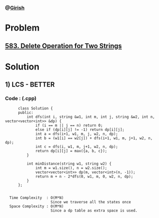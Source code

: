### @[Girish](https://www.linkedin.com/in/girish-sudhakar/)

# Problem

## [583. Delete Operation for Two Strings](https://leetcode.com/problems/delete-operation-for-two-strings/)


# Solution 

## 1) LCS - BETTER

       
      
      
   ### Code : (.cpp)
    
          class Solution {
          public:
              int dfs(int i, string &w1, int m, int j, string &w2, int n, vector<vector<int>> &dp) {
                  if (i == m || j == n) return 0;
                  else if (dp[i][j] != -1) return dp[i][j];
                  int a = dfs(i+1, w1, m, j, w2, n, dp);
                  int b = (w1[i] == w2[j]) + dfs(i+1, w1, m, j+1, w2, n, dp);
                  int c = dfs(i, w1, m, j+1, w2, n, dp);
                  return dp[i][j] = max({a, b, c});
              }

              int minDistance(string w1, string w2) {
                  int m = w1.size(), n = w2.size();
                  vector<vector<int>> dp(m, vector<int>(n, -1));
                  return m + n - 2*dfs(0, w1, m, 0, w2, n, dp);
              }
          };

 
      Time Complexity  : O(M*N) 
                         Since we traverse all the states once
      Space Complexity : O(M*N)
                         Since a dp table as extra space is used.
